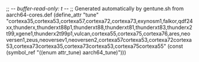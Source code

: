 ;; -*- buffer-read-only: t -*-
;; Generated automatically by gentune.sh from aarch64-cores.def
(define_attr "tune"
	"cortexa35,cortexa53,cortexa57,cortexa72,cortexa73,exynosm1,falkor,qdf24xx,thunderx,thunderxt88p1,thunderxt88,thunderxt81,thunderxt83,thunderx2t99,xgene1,thunderx2t99p1,vulcan,cortexa55,cortexa75,cortexa76,ares,neoversen1,zeus,neoversev1,neoversen2,cortexa57cortexa53,cortexa72cortexa53,cortexa73cortexa35,cortexa73cortexa53,cortexa75cortexa55"
	(const (symbol_ref "((enum attr_tune) aarch64_tune)")))
